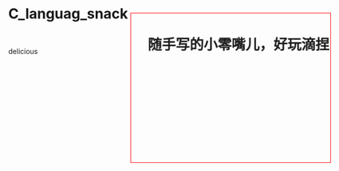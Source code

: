 # C_languag_snack
<br>

<style>
	#tt{border: red 1px solid;
	position: absolute;
	width: 400px;
	height: 300px;
	left: 473px;
	top: 104px;
}
</style>

<div id="tt">
<marquee direction="down" height="300" behavior="alternate" onMouseOver="stop();" onMouseOut="start();">
	<marquee width="400px" behavior="alternate" onMouseOver="stop();" onMouseOut="start();">
		<h1>随手写的小零嘴儿，好玩滴捏</h1>
	</marquee>
</marquee>
</div>

delicious


